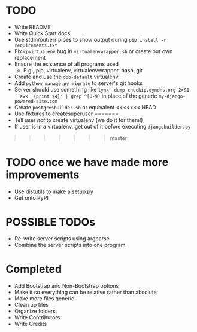 # TODO
- Write README
- Write Quick Start docs
- Use stdin/out/err pipes to show output during `pip install -r requirements.txt`
- Fix `cpvirtualenv` bug in `virtualenvwrapper.sh` or create our own replacement
- Ensure the existence of all programs used
  - E.g., pip, virtualenv, virtualenvwrapper, bash, git
- Create and use the `dpb-default` virtualenv
- Add `python manage.py migrate` to server's git hooks
- Server should use something like `lynx -dump checkip.dyndns.org 2>&1 | awk '{print $4}' | grep ^[0-9]` in place of the generic `my-django-powered-site.com`
- Create `postgresbuilder.sh` or equivalent
<<<<<<< HEAD
- Use fixtures to createsuperuser
=======
- Tell user _not_ to create virtualenv (we do it for them!)
- If user is in a virtualenv, get out of it before executing `djangobuilder.py`

>>>>>>> master

# TODO once we have made more improvements
- Use distutils to make a setup.py
- Get onto PyPI


# POSSIBLE TODOs
- Re-write server scripts using argparse
- Combine the server scripts into one program


# Completed
- Add Bootstrap and Non-Bootstrap options
- Make it so everything can be relative rather than absolute
- Make more files generic
- Clean up files
- Organize folders
- Write Contributors
- Write Credits
